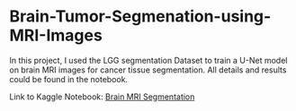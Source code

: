 # Brain-Tumor-Segmenation-using-MRI-Images
In this project, I used the LGG segmentation Dataset to train a U-Net model on brain MRI images for cancer tissue segmentation. All details and results could be found in the notebook.

Link to Kaggle Notebook: [Brain MRI Segmentation](https://www.kaggle.com/code/fatemehrashidi/brain-mri-segmentation-using-u-net)
